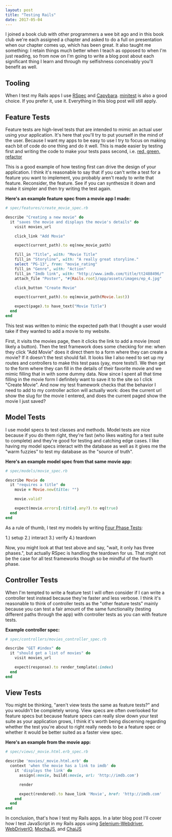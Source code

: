 ```yaml
---
layout: post
title: "Testing Rails"
date: 2017-05-04
---
```


I joined a book club with other programmers a wee bit ago and in this book
club we're each assigned a chapter and asked to do a full on presentation when
our chapter comes up, which has been great. It also taught me something: I
retain things much better when I teach as opposed to when I'm just reading, so
from now on I'm going to write a blog post about each significant thing I learn
and through my selfishness conceivably you'll benefit as well.

## Tooling

When I test my Rails apps I use [RSpec](https://github.com/rspec/rspec) and
[Capybara](https://github.com/teamcapybara/capybara).
[minitest](https://github.com/seattlerb/minitest) is also a good choice. If you
prefer it, use it. Everything in this blog post will still apply.

## Feature Tests

Feature tests are high-level tests that are intended to mimic an actual user
using your application. It's here that you'll try to put yourself in the mind of
the user. Because I want my apps to be easy to use I try to focus on making each
bit of code do one thing and do it well. This is made easier by testing first
and writing the code to make your tests pass second, i.e. [red, green,
refactor](http://blog.cleancoder.com/uncle-bob/2014/12/17/TheCyclesOfTDD.html)

This is a good example of how testing first can drive the design of your
application. I think it's reasonable to say that if you can't write a test for a
feature you want to implement, you probably aren't ready to write that feature.
Reconsider, the feature. See if you can synthesize it down and make it simpler
and then try writing the test again.

**Here's an example feature spec from a movie app I made:**

```ruby
# spec/features/create_movie_spec.rb

describe "Creating a new movie" do
  it "saves the movie and displays the movie's details" do
    visit movies_url

    click_link "Add Movie"

    expect(current_path).to eq(new_movie_path)

    fill_in "Title", with: "Movie Title"
    fill_in "Storyline", with: "A really great storyline."
    select "PG-13", from: "movie_rating"
    fill_in "Genre", with: "Action"
    fill_in "Imdb link", with: "http://www.imdb.com/title/tt2488496/"
    attach_file "Poster", "#{Rails.root}/app/assets/images/ep_4.jpg"

    click_button "Create Movie"

    expect(current_path).to eq(movie_path(Movie.last))

    expect(page).to have_text("Movie Title")
  end
end
```

This test was written to mimic the expected path that I thought a user would
take if they wanted to add a movie to my website.

First, it visits the movies page, then it clicks the link to add a movie
(most likely a button). Then the test framework does some checking for me: when
they click "Add Movie" does it direct them to a form where they can create a
movie? If it doesn't the test should fail. It looks like I also need to set up
my routes and controllers to make this test pass (yay, more tests!).
We then get to the form where they can fill in the details of their favorite
movie and we mimic filling that in with some dummy data. Now since I spent all
that time filling in the movie form I definitely want to save it to the site so
I click "Create Movie". And now my test framework checks that the behavior I
need to add to my controller action will actually work: does the current url
show the slug for the movie I entered, and does the current paged show the movie
I just saved?

## Model Tests

I use model specs to test classes and methods. Model tests are nice because if
you do them right, they're fast (who likes waiting for a test suite to complete)
and they're good for testing and catching edge cases. I like having my model
specs interact with the database as well as it gives me the "warm fuzzies" to
test my database as the "source of truth".

**Here's an example model spec from that same movie app:**

```ruby
# spec/models/movie_spec.rb

describe Movie do
  it "requires a title" do
    movie = Movie.new(title: "")

    movie.valid?

    expect(movie.errors[:title].any?).to eq(true)
  end
end
```

As a rule of thumb, I test my models by writing [Four Phase
Tests](http://xunitpatterns.com/Four%20Phase%20Test.html):

1.) setup
2.) interact
3.) verify
4.) teardown

Now, you might look at that test above and say, "wait, it only has three
phases.", but actually RSpec is handling the teardown for us. That might not be
the case for all test frameworks though so be mindful of the fourth phase.

## Controller Tests

When I'm tempted to write a feature test I will often consider if I can write a
controller test instead because they're faster and less verbose.
I think it's reasonable to think of controller tests as the "other feature
tests" mainly because you can test a fair amount of the same functionality
(testing different paths through the app) with controller tests as you can with
feature tests.

**Example controller spec:**

```ruby
# spec/controllers/movies_controller_spec.rb

describe "GET #index" do
  it "should get a list of movies" do
    visit movies_url

    expect(response).to render_template(:index)
  end
end
```

## View Tests

You might be thinking, "aren't view tests the same as feature tests?" and you
wouldn't be completely wrong. View specs are often overlooked for feature specs
but because feature specs can really slow down your test suite as your
application grows, I think it's worth being discerning regarding whether the test
you're about to right really needs to be a feature spec or whether it would be
better suited as a faster view spec.

**Here's an example from the movie app:**

```ruby
# spec/views/_movie.html.erb_spec.rb

describe 'movies/_movie.html.erb' do
  context 'when the movie has a link to imdb' do
    it 'displays the link' do
      assign(:movie, build(:movie, url: 'http://imdb.com')

      render

      expect(rendered).to have_link 'Movie', href: 'http://imdb.com'
    end
  end
end
```

In conclusion, that's how I test my Rails apps. In a later blog post I'll cover
how I test JavaScript in my Rails apps using
[Selenium-Webdriver](https://rubygems.org/gems/selenium-webdriver/versions/3.4.0),
[WebDriverIO](http://webdriver.io/), [MochaJS](https://mochajs.org/), and
[ChaiJS](http://chaijs.com/)

